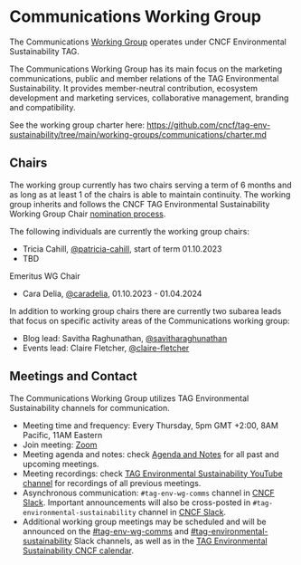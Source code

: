 # Communications Working Group

The Communications [Working Group](https://github.com/cncf/toc/tree/main/workinggroups) operates under CNCF Environmental Sustainability TAG.

The Communications Working Group has its main focus on the marketing communications, public and member relations of the TAG Environmental Sustainability. It provides member-neutral contribution, ecosystem development and marketing services, collaborative management, branding and compatibility.

See the working group charter here: <https://github.com/cncf/tag-env-sustainability/tree/main/working-groups/communications/charter.md>

## Chairs

The working group currently has two chairs serving a term of 6 months and as long as at least 1 of the chairs is able to maintain continuity. The working group inherits and follows the CNCF TAG Environmental Sustainability Working Group Chair [nomination process](https://github.com/cncf/tag-env-sustainability/blob/main/governance/lead-proposal-process.md#process-of-nominations-for-working-group-and-project-leads).

The following individuals are currently the working group chairs:

<!-- cSpell:disable -->
- Tricia Cahill, [@patricia-cahill](https://github.com/patricia-cahill), start of term 01.10.2023
- TBD

Emeritus WG Chair
- Cara Delia, [@caradelia](https://github.com/caradelia), 01.10.2023 - 01.04.2024
<!-- cSpell:enable -->

In addition to working group chairs there are currently two subarea leads that focus on specific activity areas of the Communications working group:

<!-- cSpell:disable -->
- Blog lead: Savitha Raghunathan, [@savitharaghunathan](https://github.com/savitharaghunathan)
- Events lead: Claire Fletcher, [@claire-fletcher](https://github.com/claire-fletcher)
<!-- cSpell:enable -->

## Meetings and Contact

The Communications Working Group utilizes TAG Environmental Sustainability channels for communication.

- Meeting time and frequency: Every Thursday, 5pm GMT +2:00, 8AM Pacific, 11AM Eastern
- Join meeting: [Zoom](https://zoom.us/my/cncftagenvsustainability)
- Meeting agenda and notes: check [Agenda and Notes](https://docs.google.com/document/d/1TT-Yxgc2bSQHAutguMyGtyywZBl_x1_wWGQAM5SWeHk/edit) for all past and upcoming meetings.
- Meeting recordings: check [TAG Environmental Sustainability YouTube channel](https://www.youtube.com/@CNCFEnvTAG) for recordings of all previous meetings.
- Asynchronous communication: `#tag-env-wg-comms` channel in [CNCF Slack](https://slack.cncf.io). Important announcements will also be cross-posted in `#tag-environmental-sustainability` channel in [CNCF Slack](https://slack.cncf.io).
- Additional working group meetings may be scheduled and will be announced on the [#tag-env-wg-comms](https://cloud-native.slack.com/archives/C060EDHN431) and [#tag-environmental-sustainability](https://cloud-native.slack.com/archives/C03F270PDU6) Slack channels, as well as in the [TAG Environmental Sustainability CNCF calendar](https://calendar.google.com/calendar/embed?src=72e93a411f02e5664bb4485c04311b83dae6a62574e4ab882a1ccf8526aa9bf1%40group.calendar.google.com&ctz=America%2FChicago).
